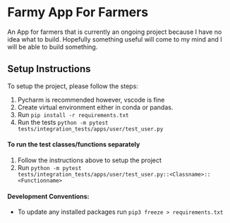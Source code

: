 # Farmy App For Farmers
An App for farmers that is currently an ongoing project because I have no idea what to build.
Hopefully something useful will come to my mind and I will be able to build something.

## Setup Instructions
To setup the project, please follow the steps:
1. Pycharm is recommended however, vscode is fine
2. Create virtual environment either in conda or pandas.
3. Run `pip install -r requirements.txt`
4. Run the tests `python -m pytest tests/integration_tests/apps/user/test_user.py`

#### To run the test classes/functions separately
1. Follow the instructions above to setup the project
2. Run `python -m pytest tests/integration_tests/apps/user/test_user.py::<Classname>::<Functionname>`

#### Development Conventions:

- To update any installed packages run `pip3 freeze > requirements.txt`